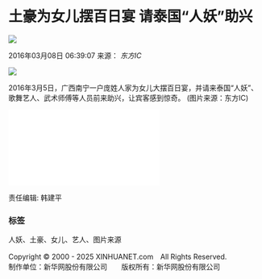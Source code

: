# 土豪为女儿摆百日宴 请泰国“人妖”助兴

![](http://www.xinhuanet.com/imgs2015/xhwxlogo300.jpg)

2016年03月08日 06:39:07 来源： _东方IC_

![](http://www.xinhuanet.com//politics/2016-03/08/ewm_1287810441n.jpg)

2016年3月5日，广西南宁一户庞姓人家为女儿大摆百日宴，并请来泰国“人妖”、歌舞艺人、武术师傅等人员前来助兴，让宾客感到惊奇。 (图片来源：东方IC)

![![](128781044_14573900886891n.jpg)](c_128781044_2.htm)

责任编辑: 韩建平

### 标签
人妖、土豪、女儿、艺人、图片来源

Copyright © 2000 - 2025 XINHUANET.com　All Rights Reserved.  
制作单位：新华网股份有限公司　　版权所有：新华网股份有限公司